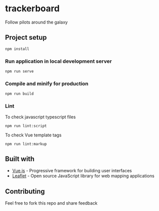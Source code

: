 # trackerboard

Follow pilots around the galaxy

## Project setup

```
npm install
```

### Run application in local development server

```
npm run serve
```

### Compile and minify for production

```
npm run build
```

### Lint

To check javascript typescript files

```
npm run lint:script
```

To check Vue template tags

```
npm run lint:markup
```

## Built with

-   [Vue.js](https://v3.vuejs.org/) - Progressive framework for building user interfaces
-   [Leaflet](https://leafletjs.com/) - Open source JavaScript library for web mapping applications

## Contributing

Feel free to fork this repo and share feedback
